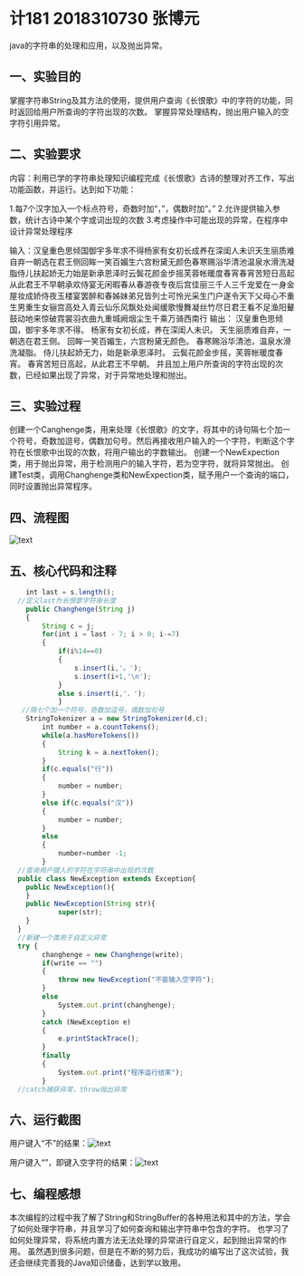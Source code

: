 # 计181 2018310730 张博元
java的字符串的处理和应用，以及抛出异常。

## 一、实验目的
  掌握字符串String及其方法的使用，提供用户查询《长恨歌》中的字符的功能，同时返回给用户所查询的字符出现的次数。
  掌握异常处理结构，抛出用户输入的空字符引用异常。
  
  

## 二、实验要求
内容：利用已学的字符串处理知识编程完成《长恨歌》古诗的整理对齐工作，写出功能函数，并运行。达到如下功能：

1.每7个汉字加入一个标点符号，奇数时加“，”，偶数时加“。”
2.允许提供输入参数，统计古诗中某个字或词出现的次数
3.考虑操作中可能出现的异常，在程序中设计异常处理程序

输入：汉皇重色思倾国御宇多年求不得杨家有女初长成养在深闺人未识天生丽质难自弃一朝选在君王侧回眸一笑百媚生六宫粉黛无颜色春寒赐浴华清池温泉水滑洗凝脂侍儿扶起娇无力始是新承恩泽时云鬓花颜金步摇芙蓉帐暖度春宵春宵苦短日高起从此君王不早朝承欢侍宴无闲暇春从春游夜专夜后宫佳丽三千人三千宠爱在一身金屋妆成娇侍夜玉楼宴罢醉和春姊妹弟兄皆列士可怜光采生门户遂令天下父母心不重生男重生女骊宫高处入青云仙乐风飘处处闻缓歌慢舞凝丝竹尽日君王看不足渔阳鼙鼓动地来惊破霓裳羽衣曲九重城阙烟尘生千乘万骑西南行
输出：
汉皇重色思倾国，御宇多年求不得。
杨家有女初长成，养在深闺人未识。
天生丽质难自弃，一朝选在君王侧。
回眸一笑百媚生，六宫粉黛无颜色。
春寒赐浴华清池，温泉水滑洗凝脂。
侍儿扶起娇无力，始是新承恩泽时。
云鬓花颜金步摇，芙蓉帐暖度春宵。
春宵苦短日高起，从此君王不早朝。
 并且加上用户所查询的字符出现的次数，已经如果出现了异常，对于异常地处理和抛出。
 
 

## 三、实验过程
创建一个Canghenge类，用来处理《长恨歌》的文字，将其中的诗句隔七个加一个符号，奇数加逗号，偶数加句号。然后再接收用户输入的一个字符，判断这个字符在长恨歌中出现的次数，将用户输出的字数输出。
创建一个NewExpection类，用于抛出异常，用于检测用户的输入字符，若为空字符，就将异常抛出。
创建Test类，调用Changhenge类和NewExpection类，赋予用户一个查询的端口，同时设置抛出异常程序。



## 四、流程图
![text](https://github.com/RainsWeep/Java-String/blob/master/%E6%9C%AA%E5%91%BD%E5%90%8D%E6%96%87%E4%BB%B6(13).jpg)


## 五、核心代码和注释
```javascript
	int last = s.length();
  //定义last为长恨歌字符串长度
	public Changhenge(String j)
	{
		String c = j;
		for(int i = last - 7; i > 0; i-=7) 
		{
			if(i%14==0)
			{
				s.insert(i,'。');
				s.insert(i+1,'\n');
			}
			else s.insert(i,'，');
			}
   //隔七个加一个符号，奇数加逗号，偶数加句号
   	StringTokenizer a = new StringTokenizer(d,c);
		int number = a.countTokens();
		while(a.hasMoreTokens()) 
		{
			String k = a.nextToken();
		}
		if(c.equals("行"))
		{
			number = number;
		}
		else if(c.equals("汉")) 
		{
			number = number;
		}
		else 
		{
			number=number -1;
		}
  //查询用户键入的字符在字符串中出现的次数
  public class NewException extends Exception{
	public NewException(){
 	}
	public NewException(String str){ 
            super(str);
 	}
  }
  //新建一个类用于自定义异常
  try {
		changhenge = new Changhenge(write);
		if(write == "") 
		{
			throw new NewException("不能输入空字符");
		}
		else 
			System.out.print(changhenge);
		}
		catch (NewException e) 
		{
			e.printStackTrace();
		}
		finally 
		{
			System.out.print("程序运行结束");
		}
  //catch捕获异常，throw抛出异常
```


## 六、运行截图


用户键入“不”的结果：![text](https://github.com/RainsWeep/Java-String/blob/master/1573627121(1).png)


用户键入“”，即键入空字符的结果：![text](https://github.com/RainsWeep/Java-String/blob/master/1573627154(1).png)



## 七、编程感想
本次编程的过程中我了解了String和StringBuffer的各种用法和其中的方法，学会了如何处理字符串，并且学习了如何查询和输出字符串中包含的字符。
也学习了如何处理异常，将系统内置方法无法处理的异常进行自定义，起到抛出异常的作用。
虽然遇到很多问题，但是在不断的努力后，我成功的编写出了这次试验，我还会继续完善我的Java知识储备，达到学以致用。
